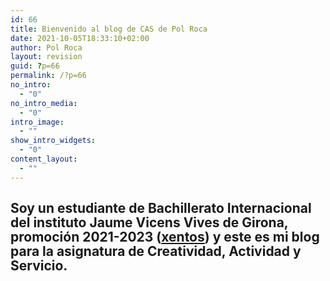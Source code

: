 ```yaml
---
id: 66
title: Bienvenido al blog de CAS de Pol Roca
date: 2021-10-05T18:33:10+02:00
author: Pol Roca
layout: revision
guid: ?p=66
permalink: /?p=66
no_intro:
  - "0"
no_intro_media:
  - "0"
intro_image:
  - ""
show_intro_widgets:
  - "0"
content_layout:
  - ""
---
```

<h2 class="alignwide has-text-align-wide has-gigantic-font-size" style="line-height:1.1">
  Soy un estudiante de Bachillerato Internacional del instituto Jaume Vicens Vives de Girona, promoción 2021-2023 (<a rel="noreferrer noopener" href="https://googology.wikia.org/wiki/Prefix_10%5E27" target="_blank">xentos</a>) y este es mi blog para la asignatura de Creatividad, Actividad y Servicio.
</h2>